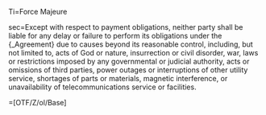 Ti=Force Majeure

sec=Except with respect to payment obligations, neither party shall be liable for any delay or failure to perform its obligations under the {_Agreement} due to causes beyond its reasonable control, including, but not limited to, acts of God or nature, insurrection or civil disorder, war, laws or restrictions imposed by any governmental or judicial authority, acts or omissions of third parties, power outages or interruptions of other utility service, shortages of parts or materials, magnetic interference, or unavailability of telecommunications service or facilities.

=[OTF/Z/ol/Base]

